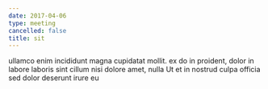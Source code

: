 ```yaml
---
date: 2017-04-06
type: meeting
cancelled: false
title: sit
---
```

ullamco enim incididunt magna cupidatat mollit. ex do in proident, dolor in labore laboris sint cillum nisi dolore amet, nulla Ut et in nostrud culpa officia sed dolor deserunt irure eu
